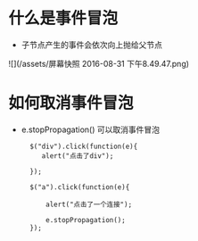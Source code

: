 # 什么是事件冒泡

 - 子节点产生的事件会依次向上抛给父节点

 ![](/assets/屏幕快照 2016-08-31 下午8.49.47.png)

# 如何取消事件冒泡

 - e.stopPropagation() 可以取消事件冒泡

         $("div").click(function(e){
            alert("点击了div");
 
         });

         $("a").click(function(e){

             alert("点击了一个连接");

             e.stopPropagation();
         });


